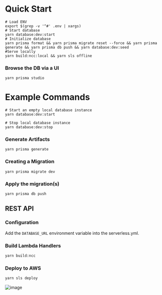 # Quick Start

```shell
# Load ENV
export $(grep -v '^#' .env | xargs)
# Start database
yarn database:dev:start
# Initialize database
yarn prisma format && yarn prisma migrate reset --force && yarn prisma generate && yarn prisma db push && yarn database:dev:seed
#Serve locally
yarn build:ncc:local && yarn sls offline
```

### Browse the DB via a UI

```shell
yarn prisma studio
```

# Example Commands

```shell
# Start an empty local database instance
yarn database:dev:start
```

```shell
# Stop local database instance
yarn database:dev:stop
```

### Generate Artifacts

```shell
yarn prisma generate
```

### Creating a Migration

```shell
yarn prisma migrate dev
```

### Apply the migration(s)

```shell
yarn prisma db push
```

## REST API

### Configuration

Add the `DATABASE_URL` environment variable into the serverless.yml.

### Build Lambda Handlers

```sh
yarn build:ncc
```

### Deploy to AWS

```sh
yarn sls deploy
```
![image](https://user-images.githubusercontent.com/64153133/213376928-777f1b25-2964-4d5e-8905-e3440dc68c77.png)
